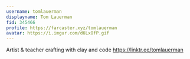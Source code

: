 ```yaml
---
username: tomlauerman
displayname: Tom Lauerman
fid: 345466
profile: https://farcaster.xyz/tomlauerman
avatar: https://i.imgur.com/d6LxOfP.gif
---
```


Artist & teacher
crafting with clay and code
https://linktr.ee/tomlauerman
